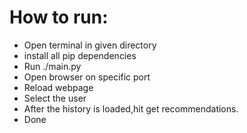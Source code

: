 # How to run:

* Open terminal in given directory  
* install all pip dependencies  
* Run ./main.py  
* Open browser on specific port  
* Reload webpage  
* Select the user  
* After the history is loaded,hit get recommendations.  
* Done

